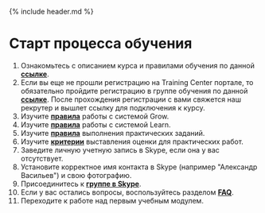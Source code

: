 {% include header.md %}

Старт процесса обучения
====================

1. Ознакомьтесь с описанием курса и правилами обучения по данной **[ссылке]({{site.baseurl}})**.
2. Если вы еще не прошли регистрацию на Training Center портале, то обязательно пройдите регистрацию в группе обучения по данной **[ссылке](https://www.training.ru/#!/Training/2305)**. После прохождения регистрации с вами свяжется наш рекрутер и вышлет ссылку для подключения к курсу.  
3. Изучите **[правила]({{site.materialsurl}}general/grow_intro)** работы с системой Grow.
4. Изучите **[правила]({{site.materialsurl}}general/learn_intro)** работы с системой Learn.
5. Изучите **[правила]({{site.materialsurl}}general/practical_tasks_completing_rules)** выполнения практических заданий.
6. Изучите **[критерии]({{site.materialsurl}}general/practical_tasks_evaluation_rules)** выставления оценки для практических работ.
7. Заведите личную учетную запись в Skype, если она у вас отсутствует.
8. Установите корректное имя контакта в Skype (например "Александр Васильев") и свою фотографию.
9. Присоединитесь к **[группе в Skype](https://join.skype.com/oUPhgVkYZyHX)**.
10. Если у вас остались вопросы, воспользуйтесь разделом **[FAQ]({{site.materialsurl}}general/faq)**.
11. Переходите к работе над первым учебным модулем.